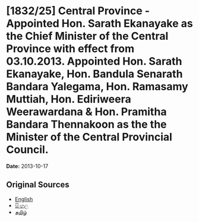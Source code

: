 # [1832/25] Central Province - Appointed Hon. Sarath Ekanayake as the Chief Minister of the Central Province with effect from 03.10.2013. Appointed Hon. Sarath Ekanayake, Hon. Bandula Senarath Bandara Yalegama, Hon. Ramasamy Muttiah, Hon. Ediriweera Weerawardana & Hon. Pramitha Bandara Thennakoon as the the Minister of the Central Provincial Council.

**Date:** 2013-10-17

## Original Sources

- [English](https://documents.gov.lk/view/extra-gazettes/2013/10/1832-25_E.pdf)
- [සිංහල](https://documents.gov.lk/view/extra-gazettes/2013/10/1832-25_S.pdf)
- [தமிழ்](https://documents.gov.lk/view/extra-gazettes/2013/10/1832-25_T.pdf)

